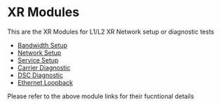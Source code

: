 # XR Modules
This are the XR Modules for L1/L2 XR Network setup or diagnostic tests 
* [Bandwidth Setup](https://github.com/infinera/terraform-infinera-xr-modules/tree/main/bandwidth-setup)
* [Network Setup](https://github.com/infinera/terraform-infinera-xr-modules/tree/main/network-setup)
* [Service Setup](https://github.com/infinera/terraform-infinera-xr-modules/tree/main/service-setup)
* [Carrier Diagnostic](https://github.com/infinera/terraform-infinera-xr-modules/tree/main/carrier-diag)
* [DSC Diagnostic](https://github.com/infinera/terraform-infinera-xr-modules/tree/main/dscs-diag)
* [Ethernet Loopback](https://github.com/infinera/terraform-infinera-xr-modules/tree/main/ethernet-loopback-diag)

Please refer to the above module links for their fucntional details
